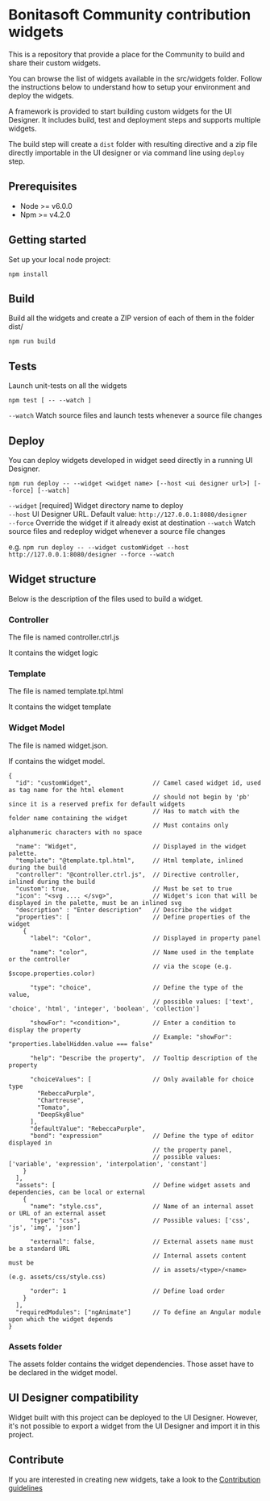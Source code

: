 # Bonitasoft Community contribution widgets

This is a repository that provide a place for the Community to build and share their custom widgets. 

You can browse the list of widgets available in the src/widgets folder. Follow the instructions below to understand how to setup your environment and deploy the widgets.

A framework is provided to start building custom widgets for the UI Designer. It includes build, test and deployment steps and supports multiple widgets.

The build step will create a `dist` folder with resulting directive and a zip file directly importable
in the UI designer or via command line using `deploy` step.

## Prerequisites
* Node >= v6.0.0
* Npm >= v4.2.0

## Getting started

Set up your local node project:
```
npm install
```

## Build

Build all the widgets and create a ZIP version of each of them in the folder dist/

```
npm run build
```

## Tests

Launch unit-tests on all the widgets
```
npm test [ -- --watch ]
```

`--watch`   Watch source files and launch tests whenever a source file changes

## Deploy
You can deploy widgets developed in widget seed directly in a running UI Designer.

```
npm run deploy -- --widget <widget name> [--host <ui designer url>] [--force] [--watch]
```

`--widget`  [required] Widget directory name to deploy  
`--host`    UI Designer URL. Default value: `http://127.0.0.1:8080/designer`  
`--force`   Override the widget if it already exist at destination
`--watch`   Watch source files and redeploy widget whenever a source file changes

e.g. `npm run deploy -- --widget customWidget --host http://127.0.0.1:8080/designer --force --watch`

## Widget structure 

Below is the description of the files used to build a widget.

### Controller 

The file is named controller.ctrl.js

It contains the widget logic

### Template

The file is named template.tpl.html 

It contains the widget template

### Widget Model

The file is named widget.json.

If contains the widget model.

```
{
  "id": "customWidget",                 // Camel cased widget id, used as tag name for the html element
                                        // should not begin by 'pb' since it is a reserved prefix for default widgets
                                        // Has to match with the folder name containing the widget
                                        // Must contains only alphanumeric characters with no space

  "name": "Widget",                     // Displayed in the widget palette.
  "template": "@template.tpl.html",     // Html template, inlined during the build
  "controller": "@controller.ctrl.js",  // Directive controller, inlined during the build
  "custom": true,                       // Must be set to true
  "icon": "<svg .... </svg>",           // Widget's icon that will be displayed in the palette, must be an inlined svg
  "description" : "Enter description"   // Describe the widget
  "properties": [                       // Define properties of the widget
    {
      "label": "Color",                 // Displayed in property panel

      "name": "color",                  // Name used in the template or the controller
                                        // via the scope (e.g. $scope.properties.color)

      "type": "choice",                 // Define the type of the value,
                                        // possible values: ['text', 'choice', 'html', 'integer', 'boolean', 'collection']

      "showFor": "<condition>",         // Enter a condition to display the property
                                        // Example: "showFor": "properties.labelHidden.value === false"

      "help": "Describe the property",  // Tooltip description of the property  

      "choiceValues": [                 // Only available for choice type
        "RebeccaPurple",
        "Chartreuse",
        "Tomato",
        "DeepSkyBlue"
      ],
      "defaultValue": "RebeccaPurple",
      "bond": "expression"              // Define the type of editor displayed in
                                        // the property panel,
                                        // possible values: ['variable', 'expression', 'interpolation', 'constant']
    }
  ],
  "assets": [                           // Define widget assets and dependencies, can be local or external
    {
      "name": "style.css",              // Name of an internal asset or URL of an external asset
      "type": "css",                    // Possible values: ['css', 'js', 'img', 'json']

      "external": false,                // External assets name must be a standard URL
                                        // Internal assets content must be
                                        // in assets/<type>/<name> (e.g. assets/css/style.css)

      "order": 1                        // Define load order
    }
  ],
  "requiredModules": ["ngAnimate"]      // To define an Angular module upon which the widget depends
}
```

### Assets folder

The assets folder contains the widget dependencies. Those asset have to be declared in the widget model. 

## UI Designer compatibility

Widget built with this project can be deployed to the UI Designer. However, it's not possible to export a widget from the UI Designer and import it in this project. 

## Contribute

If you are interested in creating new widgets, take a look to the [Contribution guidelines](CONTRIBUTING.md)
